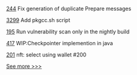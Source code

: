 
[244](https://github.com/hyperledger-labs/minbft/pull/244) Fix generation of duplicate Prepare messages

[3299](https://github.com/hyperledger/fabric/pull/3299) Add pkgcc.sh script

[195](https://github.com/hyperledger/fabric-sdk-java/pull/195) Run vulnerability scan only in the nightly build

[417](https://github.com/hyperledger/fabric-gateway/pull/417) WIP:Checkpointer implemention in java 

[201](https://github.com/hyperledger-labs/fabric-token-sdk/pull/201) nft: select using wallet #200


[See more >>>](https://start-here.hyperledger.org/pull-requests)
